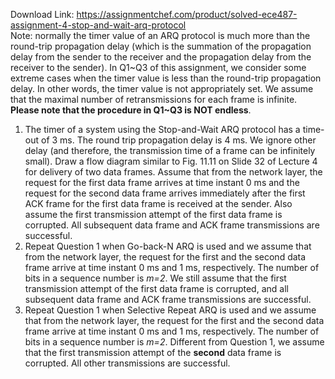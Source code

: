 Download Link: https://assignmentchef.com/product/solved-ece487-assignment-4-stop-and-wait-arq-protocol
<br>
Note: normally the timer value of an ARQ protocol is much more than the round-trip propagation delay (which is the summation of the propagation delay from the sender to the receiver and the propagation delay from the receiver to the sender). In Q1~Q3 of this assignment, we consider some extreme cases when the timer value is less than the round-trip propagation delay. In other words, the timer value is not appropriately set. We assume that the maximal number of retransmissions for each frame is infinite. <strong>Please note that the procedure in Q1~Q3 is NOT endless</strong>.

<ol>

 <li>The timer of a system using the Stop-and-Wait ARQ protocol has a time-out of 3 ms. The round trip propagation delay is 4 ms. We ignore other delay (and therefore, the transmission time of a frame can be infinitely small). Draw a flow diagram similar to Fig. 11.11 on Slide 32 of Lecture 4 for delivery of two data frames. Assume that from the network layer, the request for the first data frame arrives at time instant 0 ms and the request for the second data frame arrives immediately after the first ACK frame for the first data frame is received at the sender. Also assume the first transmission attempt of the first data frame is corrupted. All subsequent data frame and ACK frame transmissions are successful.</li>

 <li>Repeat Question 1 when Go-back-N ARQ is used and we assume that from the network layer, the request for the first and the second data frame arrive at time instant 0 ms and 1 ms, respectively. The number of bits in a sequence number is <em>m=2</em>. We still assume that the first transmission attempt of the first data frame is corrupted, and all subsequent data frame and ACK frame transmissions are successful.</li>

 <li>Repeat Question 1 when Selective Repeat ARQ is used and we assume that from the network layer, the request for the first and the second data frame arrive at time instant 0 ms and 1 ms, respectively. The number of bits in a sequence number is <em>m=2</em>. Different from Question 1, we assume that the first transmission attempt of the <strong>second</strong> data frame is corrupted. All other transmissions are successful.</li>

</ol>








